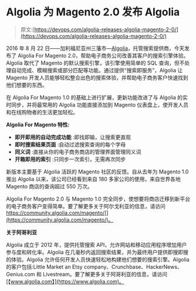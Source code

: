 # Algolia 为 Magento 2.0 发布 Algolia

> 原文:[https://devops.com/algolia-releases-algolia-magento-2-0/](https://devops.com/algolia-releases-algolia-magento-2-0/)

2016 年 8 月 22 日——加利福尼亚州三藩市—[Algolia](https://www.algolia.com)，托管搜索提供商，今天发布了 Algolia For Magento 2.0，帮助电子商务公司改善其客户的搜索引擎体验。Algolia 取代了 Magento 的默认搜索引擎，该引擎使用简单的 SQL 查询，但不处理自动完成、模糊搜索或部分匹配等功能。通过提供“搜索即服务”，Algolia 让 Magento 开发人员能够轻松整合出色的搜索体验，并帮助电子商务客户快速找到他们想要的东西。

在 Algolia For Magento 1.0 的基础上进行扩展，更新功能改进了与 Algolia 的实时同步，并将最常用的 Algolia 功能直接添加到 Magento 仪表盘上，使开发人员和在线购物者的生活更加轻松。

**Algolia For Magento 特性:**

*   **即开即用的自动完成功能** :即找即输，让搜索更直观
*   **即时搜索结果页面** :自动过滤搜索查询的每个字母
*   **同义词** :直接从你的电子商务商店的管理界面管理同义词
*   **开箱即用的索引** :只同步一次索引，无需再次同步

新版本主要基于 Algolia 活跃的 Magento 社区的反馈。自从去年为 Magento 1.0 推出 Algolia 以来，该公司已经看到来自 180 多家公司的使用，来自世界各地 Magento 商店的查询超过 550 万次。

Algolia For Magento 2.0 与 Magento 1.0 完全同步，使想要将商店迁移到新平台的电子商务客户变得简单。要了解更多关于阿尔戈利亚的信息，请访问 https://community.algolia.com/magento/[](https://community.algolia.com/magento/)。

**关于阿哥利亚**  

Algolia 成立于 2012 年，提供托管搜索 API，允许网站和移动应用程序增加用户参与度和转化率。Algolia 在几毫秒内返回搜索结果，并为最终用户提供即搜即搜的体验。Algolia 允许任何开发人员快速轻松地构建他们想要的搜索引擎。Algolia 的客户包括:Little Market an Etsy company、Crunchbase、HackerNews、Genius.com 和 Livestream。要了解更多关于阿哥利亚的信息，请访问[【www.algolia.com】](https://www.algolia.com)。